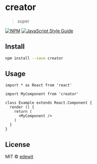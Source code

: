 # creator

> super

[![NPM](https://img.shields.io/npm/v/creator.svg)](https://www.npmjs.com/package/creator) [![JavaScript Style Guide](https://img.shields.io/badge/code_style-standard-brightgreen.svg)](https://standardjs.com)

## Install

```bash
npm install --save creator
```

## Usage

```tsx
import * as React from 'react'

import MyComponent from 'creator'

class Example extends React.Component {
  render () {
    return (
      <MyComponent />
    )
  }
}
```

## License

MIT © [edewit](https://github.com/edewit)
